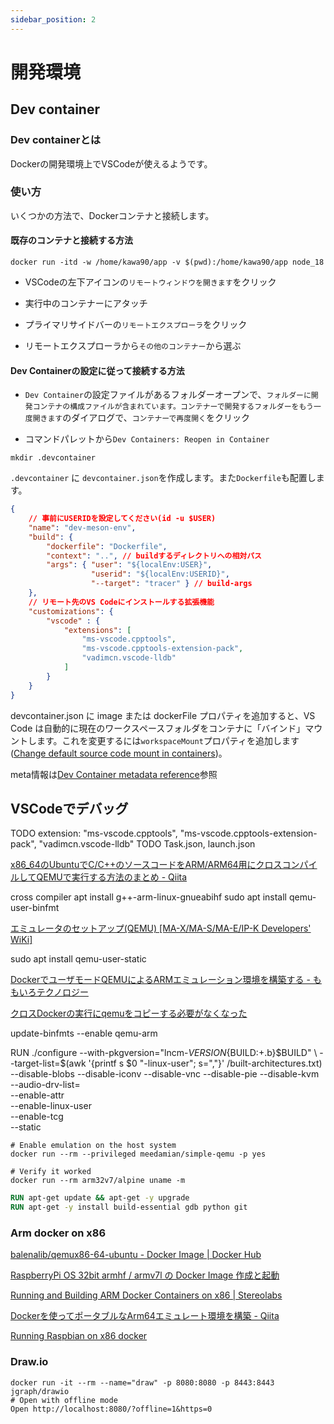 ```yaml
---
sidebar_position: 2
---
```

# 開発環境

## Dev container

### Dev containerとは

Dockerの開発環境上でVSCodeが使えるようです。

### 使い方

いくつかの方法で、Dockerコンテナと接続します。

#### 既存のコンテナと接続する方法

```shell title="node環境のコンテナを実行"
docker run -itd -w /home/kawa90/app -v $(pwd):/home/kawa90/app node_18
```

- VSCodeの左下アイコンの`リモートウィンドウを開きます`をクリック
- 実行中のコンテナーにアタッチ

- プライマリサイドバーの`リモートエクスプローラ`をクリック
- リモートエクスプローラから`その他のコンテナー`から選ぶ

#### Dev Containerの設定に従って接続する方法

- `Dev Container`の設定ファイルがあるフォルダーオープンで、`フォルダーに開発コンテナの構成ファイルが含まれています。コンテナーで開発するフォルダーをもう一度開きます`のダイアログで、`コンテナーで再度開く`をクリック

- コマンドパレットから`Dev Containers: Reopen in Container`

```shell
mkdir .devcontainer
```

`.devcontainer` に `devcontainer.json`を作成します。また`Dockerfile`も配置します。

```json title="devcontainer.json"
{
    // 事前にUSERIDを設定してください(id -u $USER)
    "name": "dev-meson-env",
    "build": {
        "dockerfile": "Dockerfile",
        "context": "..", // buildするディレクトリへの相対パス
        "args": { "user": "${localEnv:USER}",
                  "userid": "${localEnv:USERID}",
                  "--target": "tracer" } // build-args
    },
    // リモート先のVS Codeにインストールする拡張機能
    "customizations": {
        "vscode" : {
            "extensions": [
                "ms-vscode.cpptools",
                "ms-vscode.cpptools-extension-pack",
                "vadimcn.vscode-lldb"
            ]
        }
    }
}
```

devcontainer.json に image または dockerFile プロパティを追加すると、VS Code は自動的に現在のワークスペースフォルダをコンテナに「バインド」マウントします。これを変更するには`workspaceMount`プロパティを追加します([Change default source code mount in containers](https://code.visualstudio.com/remote/advancedcontainers/change-default-source-mount))。

meta情報は[Dev Container metadata reference](https://containers.dev/implementors/json_reference/)参照

## VSCodeでデバッグ

TODO extension:                 "ms-vscode.cpptools",
                "ms-vscode.cpptools-extension-pack",
                "vadimcn.vscode-lldb"
TODO Task.json, launch.json

[x86\_64のUbuntuでC/C++のソースコードをARM/ARM64用にクロスコンパイルしてQEMUで実行する方法のまとめ - Qiita](https://qiita.com/tetsu_koba/items/9bdcb59f912efbff3128)

cross compiler
apt install g++-arm-linux-gnueabihf
sudo apt install qemu-user-binfmt

[エミュレータのセットアップ(QEMU) [MA-X/MA-S/MA-E/IP-K Developers' WiKi]](https://ma-tech.centurysys.jp/doku.php?id=mas1xx_devel:setup_qemu:start)

sudo apt install qemu-user-static

[DockerでユーザモードQEMUによるARMエミュレーション環境を構築する - ももいろテクノロジー](https://inaz2.hatenablog.com/entry/2015/03/03/235759)

[クロスDockerの実行にqemuをコピーする必要がなくなった](https://zenn.dev/tetsu_koba/articles/b9545eb0231d7e)



update-binfmts --enable qemu-arm



[^latest]: 8.1

RUN ./configure --with-pkgversion="lncm-$VERSION${BUILD:+.b}$BUILD" \
        --target-list=$(awk '{printf s $0 "-linux-user"; s=","}' /built-architectures.txt) \
        --disable-blobs --disable-iconv --disable-vnc --disable-pie --disable-kvm \
        --audio-drv-list= \
        --enable-attr \
        --enable-linux-user \
        --enable-tcg \
        --static

``` shell
# Enable emulation on the host system
docker run --rm --privileged meedamian/simple-qemu -p yes
 
# Verify it worked
docker run --rm arm32v7/alpine uname -m
```

``` dockerfile
RUN apt-get update && apt-get -y upgrade
RUN apt-get -y install build-essential gdb python git
```

### Arm docker on x86

[balenalib/qemux86-64-ubuntu - Docker Image | Docker Hub](https://hub.docker.com/r/balenalib/qemux86-64-ubuntu)

[RaspberryPi OS 32bit armhf / armv7l の Docker Image 作成と起動](https://zenn.dev/pinto0309/articles/2e6483a2452c8f)

[Running and Building ARM Docker Containers on x86 | Stereolabs](https://www.stereolabs.com/docs/docker/building-arm-container-on-x86/)

[Dockerを使ってポータブルなArm64エミュレート環境を構築 - Qiita](https://qiita.com/muscat201807/items/468bb6608a61d6f31f1c)

[Running Raspbian on x86 docker](http://blog.guiraudet.com/raspberrypi/2016/03/03/raspbian-image-for-docker.html)

### Draw.io

```shell
docker run -it --rm --name="draw" -p 8080:8080 -p 8443:8443 jgraph/drawio
# Open with offline mode
Open http://localhost:8080/?offline=1&https=0 
```

